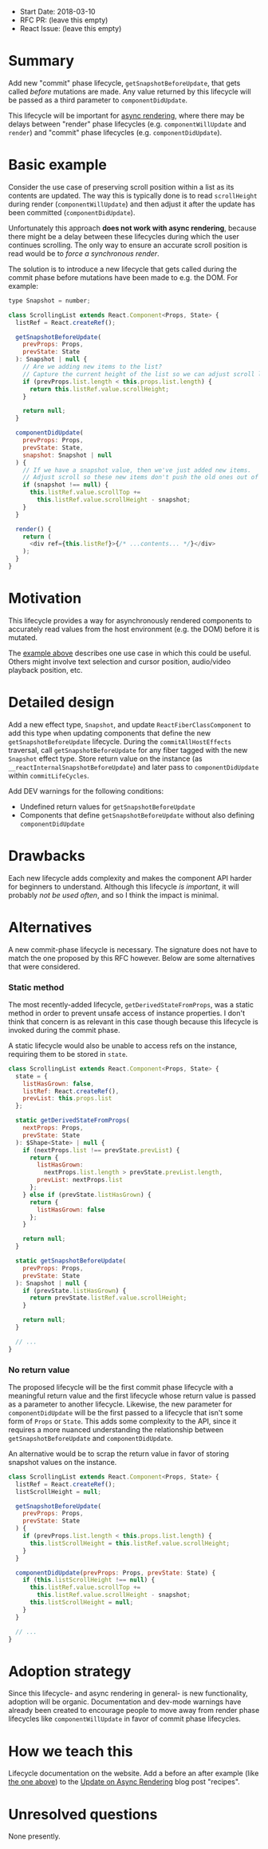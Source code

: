 - Start Date: 2018-03-10
- RFC PR: (leave this empty)
- React Issue: (leave this empty)

# Summary

Add new "commit" phase lifecycle, `getSnapshotBeforeUpdate`, that gets called _before_ mutations are made. Any value returned by this lifecycle will be passed as a third parameter to `componentDidUpdate`.

This lifecycle will be important for [async rendering](https://reactjs.org/blog/2018/03/01/sneak-peek-beyond-react-16.html), where there may be delays between "render" phase lifecycles (e.g. `componentWillUpdate` and `render`) and "commit" phase lifecycles (e.g. `componentDidUpdate`).

# Basic example

Consider the use case of preserving scroll position within a list as its contents are updated. The way this is typically done is to read `scrollHeight` during render (`componentWillUpdate`) and then adjust it after the update has been committed (`componentDidUpdate`).

Unfortunately this approach **does not work with async rendering**, because there might be a delay between these lifecycles during which the user continues scrolling. The only way to ensure an accurate scroll position is read would be to _force a synchronous render_.

The solution is to introduce a new lifecycle that gets called during the commit phase before mutations have been made to e.g. the DOM. For example:

```js
type Snapshot = number;

class ScrollingList extends React.Component<Props, State> {
  listRef = React.createRef();

  getSnapshotBeforeUpdate(
    prevProps: Props,
    prevState: State
  ): Snapshot | null {
    // Are we adding new items to the list?
    // Capture the current height of the list so we can adjust scroll later.
    if (prevProps.list.length < this.props.list.length) {
      return this.listRef.value.scrollHeight;
    }

    return null;
  }

  componentDidUpdate(
    prevProps: Props,
    prevState: State,
    snapshot: Snapshot | null
  ) {
    // If we have a snapshot value, then we've just added new items.
    // Adjust scroll so these new items don't push the old ones out of view.
    if (snapshot !== null) {
      this.listRef.value.scrollTop +=
        this.listRef.value.scrollHeight - snapshot;
    }
  }

  render() {
    return (
      <div ref={this.listRef}>{/* ...contents... */}</div>
    );
  }
}
```

# Motivation

This lifecycle provides a way for asynchronously rendered components to accurately read values from the host environment (e.g. the DOM) before it is mutated.

The [example above](#basic-example) describes one use case in which this could be useful. Others might involve text selection and cursor position, audio/video playback position, etc.

# Detailed design

Add a new effect type, `Snapshot`, and update `ReactFiberClassComponent` to add this type when updating components that define the new `getSnapshotBeforeUpdate` lifecycle. During the  `commitAllHostEffects` traversal, call `getSnapshotBeforeUpdate` for any fiber tagged with the new `Snapshot` effect type. Store return value on the instance (as `__reactInternalSnapshotBeforeUpdate`) and later pass to `componentDidUpdate` within `commitLifeCycles`.

Add DEV warnings for the following conditions:
* Undefined return values for `getSnapshotBeforeUpdate`
* Components that define `getSnapshotBeforeUpdate` without also defining `componentDidUpdate`

# Drawbacks

Each new lifecycle adds complexity and makes the component API harder for beginners to understand. Although this lifecycle _is important_, it will probably _not be used often_, and so I think the impact is minimal.

# Alternatives

A new commit-phase lifecycle is necessary. The signature does not have to match the one proposed by this RFC however. Below are some alternatives that were considered.

### Static method

The most recently-added lifecycle, `getDerivedStateFromProps`, was a static method in order to prevent unsafe access of instance properties. I don't think that concern is as relevant in this case though because this lifecycle is invoked during the commit phase.

A static lifecycle would also be unable to access refs on the instance, requiring them to be stored in `state`.

```js
class ScrollingList extends React.Component<Props, State> {
  state = {
    listHasGrown: false,
    listRef: React.createRef(),
    prevList: this.props.list
  };

  static getDerivedStateFromProps(
    nextProps: Props,
    prevState: State
  ): $Shape<State> | null {
    if (nextProps.list !== prevState.prevList) {
      return {
        listHasGrown:
          nextProps.list.length > prevState.prevList.length,
        prevList: nextProps.list
      };
    } else if (prevState.listHasGrown) {
      return {
        listHasGrown: false
      };
    }

    return null;
  }

  static getSnapshotBeforeUpdate(
    prevProps: Props,
    prevState: State
  ): Snapshot | null {
    if (prevState.listHasGrown) {
      return prevState.listRef.value.scrollHeight;
    }

    return null;
  }

  // ...
}
```

### No return value

The proposed lifecycle will be the first commit phase lifecycle with a meaningful return value and the first lifecycle whose return value is passed as a parameter to another lifecycle. Likewise, the new parameter for `componentDidUpdate` will be the first passed to a lifecycle that isn't some form of `Props` or `State`. This adds some complexity to the API, since it requires a more nuanced understanding the relationship between `getSnapshotBeforeUpdate` and `componentDidUpdate`.

An alternative would be to scrap the return value in favor of storing snapshot values on the instance.

```js
class ScrollingList extends React.Component<Props, State> {
  listRef = React.createRef();
  listScrollHeight = null;

  getSnapshotBeforeUpdate(
    prevProps: Props,
    prevState: State
  ) {
    if (prevProps.list.length < this.props.list.length) {
      this.listScrollHeight = this.listRef.value.scrollHeight;
    }
  }

  componentDidUpdate(prevProps: Props, prevState: State) {
    if (this.listScrollHeight !== null) {
      this.listRef.value.scrollTop +=
        this.listRef.value.scrollHeight - snapshot;
      this.listScrollHeight = null;
    }
  }

  // ...
}
```

# Adoption strategy

Since this lifecycle- and async rendering in general- is new functionality, adoption will be organic. Documentation and dev-mode warnings have already been created to encourage people to move away from render phase lifecycles like `componentWillUpdate` in favor of commit phase lifecycles.

# How we teach this

Lifecycle documentation on the website. Add a before an after example (like [the one above](#basic-example)) to the [Update on Async Rendering](https://github.com/reactjs/reactjs.org/pull/596) blog post "recipes".

# Unresolved questions

None presently.